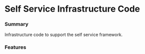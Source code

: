 # Self Service Infrastructure Code

### Summary

Infrastructure code to support the self service framework.


### Features

